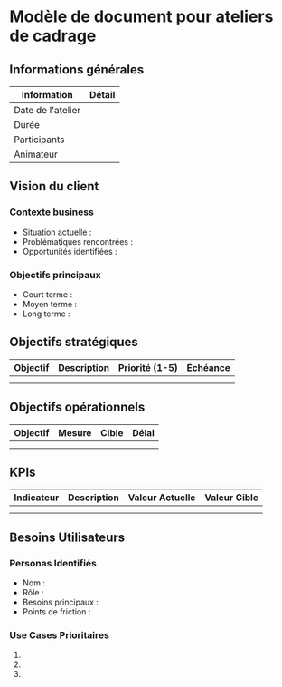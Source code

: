 # Modèle de document pour ateliers de cadrage

## Informations générales
| Information | Détail |
|------------|---------|
| Date de l'atelier | |
| Durée | |
| Participants | |
| Animateur | |

## Vision du client

### Contexte business
- Situation actuelle :
- Problématiques rencontrées :
- Opportunités identifiées :

### Objectifs principaux
- Court terme :
- Moyen terme :
- Long terme :

## Objectifs stratégiques

| Objectif | Description | Priorité (1-5) | Échéance |
|----------|-------------|----------------|-----------|
| | | | |
| | | | |

## Objectifs opérationnels

| Objectif | Mesure | Cible | Délai |
|----------|---------|--------|-------|
| | | | |
| | | | |


## KPIs

| Indicateur | Description | Valeur Actuelle | Valeur Cible |
|------------|-------------|-----------------|--------------|
| | | | |
| | | | |

## Besoins Utilisateurs

### Personas Identifiés
- Nom :
- Rôle :
- Besoins principaux :
- Points de friction :

### Use Cases Prioritaires
1. 
2. 
3. 
